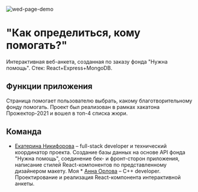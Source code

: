 ![wed-page-demo](readme-assets/gif_charity_picker.gif)

# "Как определиться, кому помогать?"
Интерактивная веб-анкета, созданная по заказу фонда "Нужна помощь". Стек: React+Express+MongoDB. 

## Функции приложения
Страница помогает пользователю выбрать, какому благотворительному фонду помогать. Проект был реализован в рамках хакатона Прожектор-2021 и вошел в топ-4 списка жюри.

## Команда
* [Екатерина Никифорова](https://github.com/elnikiforova) – full-stack developer и технический координатор проекта. Создание базы данных на основе API фонда "Нужна помощь", соединение бек- и фронт-сторон приложения, написание стилей React-компонентов по представленному дизайнером макету. Моя * [Анна Орлова](https://github.com/OrlovaAnn) – C++ developer. Проектирование и реализация React-компонента интерактивной анкеты.
